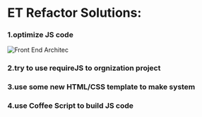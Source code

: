 # ET Refactor Solutions:  
### 1.optimize JS code    
![Front End Architec](ET-Refactor/raw/master/Resourse/WCA.png)
### 2.try to use requireJS to orgnization project  
### 3.use some new HTML/CSS template to make system  
### 4.use Coffee Script to build JS code  
